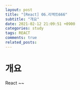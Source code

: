 ```yaml
---
layout: post
title: "[React] 06.리액트666"
subtitle: "개요"
date: 2021-02-12 21:09:51 +0900
categories: study
tags: REACT
comments: true
related_posts:
---
```


# 개요

React ~~

